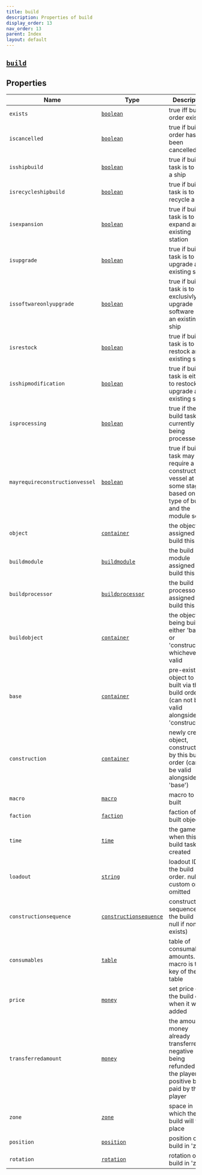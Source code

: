 ```yaml
---
title: build
description: Properties of build
display_order: 13
nav_order: 13
parent: Index
layout: default
---
```


##  [`build`](./build.html) 


## Properties

| Name | Type | Description |
|------|------|-------------|
| `exists` | [`boolean`](./boolean.html) | true iff build order exists |
| `iscancelled` | [`boolean`](./boolean.html) | true if build order has been cancelled |
| `isshipbuild` | [`boolean`](./boolean.html) | true if build task is to build a ship |
| `isrecycleshipbuild` | [`boolean`](./boolean.html) | true if build task is to recycle a ship |
| `isexpansion` | [`boolean`](./boolean.html) | true if build task is to expand an existing station |
| `isupgrade` | [`boolean`](./boolean.html) | true if build task is to upgrade an existing ship |
| `issoftwareonlyupgrade` | [`boolean`](./boolean.html) | true if build task is to exclusivly upgrade software on an existing ship |
| `isrestock` | [`boolean`](./boolean.html) | true if build task is to restock an existing ship |
| `isshipmodification` | [`boolean`](./boolean.html) | true if build task is either to restock or upgrade an existing ship |
| `isprocessing` | [`boolean`](./boolean.html) | true if the build task is currently being processed |
| `mayrequireconstructionvessel` | [`boolean`](./boolean.html) | true if build task may require a construction vessel at some stage, based on the type of build and the module set |
| `object` | [`container`](./container.html) | the object assigned to build this task |
| `buildmodule` | [`buildmodule`](./buildmodule.html) | the build module assigned to build this task |
| `buildprocessor` | [`buildprocessor`](./buildprocessor.html) | the build processor assigned to build this task |
| `buildobject` | [`container`](./container.html) | the object being built. either 'base' or 'construction', whichever is valid |
| `base` | [`container`](./container.html) | pre-existing object to be built via this build order (can not be valid alongside 'construction') |
| `construction` | [`container`](./container.html) | newly created object, constructed by this build order (can not be valid alongside 'base') |
| `macro` | [`macro`](./macro.html) | macro to be built |
| `faction` | [`faction`](./faction.html) | faction of the built object |
| `time` | [`time`](./time.html) | the gametime when this build task was created |
| `loadout` | [`string`](./string.html) | loadout ID of the build order. null if custom or omitted |
| `constructionsequence` | [`constructionsequence`](./constructionsequence.html) | construction sequence for the build (or null if none exists) |
| `consumables` | [`table`](./table.html) | table of consumable amounts. macro is the key of the table |
| `price` | [`money`](./money.html) | set price of the build order when it was added |
| `transferredamount` | [`money`](./money.html) | the amount of money already transferred, negative being refunded to the player, positive being paid by the player |
| `zone` | [`zone`](./zone.html) | space in which the build will take place |
| `position` | [`position`](./position.html) | position of the build in 'zone' |
| `rotation` | [`rotation`](./rotation.html) | rotation of the build in 'zone' |



